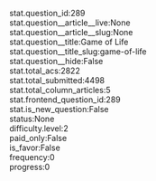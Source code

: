 stat.question_id:289  
stat.question__article__live:None  
stat.question__article__slug:None  
stat.question__title:Game of Life  
stat.question__title_slug:game-of-life  
stat.question__hide:False  
stat.total_acs:2822  
stat.total_submitted:4498  
stat.total_column_articles:5  
stat.frontend_question_id:289  
stat.is_new_question:False  
status:None  
difficulty.level:2  
paid_only:False  
is_favor:False  
frequency:0  
progress:0  

